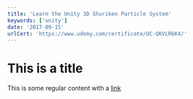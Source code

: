 ```yaml
---
title: 'Learn the Unity 3D Shuriken Particle System'
keywords: ['unity']
date: '2017-09-15'
urlCert: 'https://www.udemy.com/certificate/UC-QKVLR6K4/'
---
```


# This is a title

This is some regular content with a [link](https://google.com)